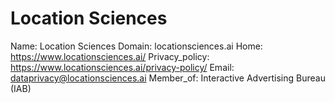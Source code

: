 
# Location Sciences

Name: Location Sciences
Domain: locationsciences.ai
Home: https://www.locationsciences.ai/
Privacy_policy: https://www.locationsciences.ai/privacy-policy/
Email: dataprivacy@locationsciences.ai
Member_of: Interactive Advertising Bureau (IAB)
